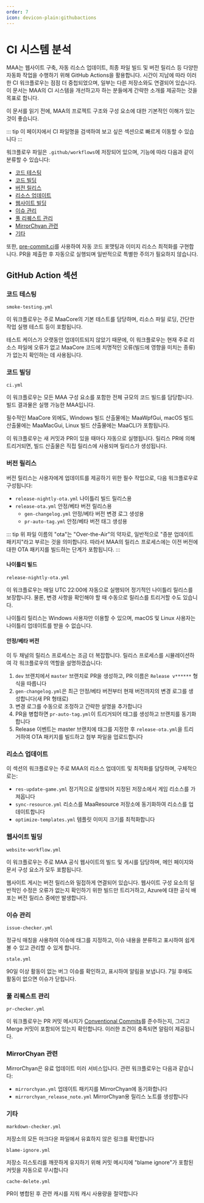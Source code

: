 ```yaml
---
order: 7
icon: devicon-plain:githubactions
---
```


# CI 시스템 분석

MAA는 웹사이트 구축, 자동 리소스 업데이트, 최종 파일 빌드 및 버전 릴리스 등 다양한 자동화 작업을 수행하기 위해 GitHub Actions을 활용합니다. 시간이 지남에 따라 이러한 CI 워크플로우는 점점 더 중첩되었으며, 일부는 다른 저장소와도 연결되어 있습니다. 이 문서는 MAA의 CI 시스템을 개선하고자 하는 분들에게 간략한 소개를 제공하는 것을 목표로 합니다.

이 문서를 읽기 전에, MAA의 프로젝트 구조와 구성 요소에 대한 기본적인 이해가 있는 것이 좋습니다.

::: tip
이 페이지에서 CI 파일명을 검색하여 보고 싶은 섹션으로 빠르게 이동할 수 있습니다
:::

워크플로우 파일은 `.github/workflows`에 저장되어 있으며, 기능에 따라 다음과 같이 분류할 수 있습니다:

+ [코드 테스팅](#코드-테스팅)
+ [코드 빌딩](#코드-빌딩)
+ [버전 릴리스](#버전-릴리스)
+ [리소스 업데이트](#리소스-업데이트)
+ [웹사이트 빌딩](#웹사이트-빌딩)
+ [이슈 관리](#이슈-관리)
+ [풀 리퀘스트 관리](#풀-리퀘스트-관리)
+ [MirrorChyan 관련](#mirrorchyan-관련)
+ [기타](#기타)

또한, [pre-commit.ci](https://pre-commit.ci/)를 사용하여 자동 코드 포맷팅과 이미지 리소스 최적화를 구현합니다. PR을 제출한 후 자동으로 실행되며 일반적으로 특별한 주의가 필요하지 않습니다.

## GitHub Action 섹션

### 코드 테스팅

`smoke-testing.yml`

이 워크플로우는 주로 MaaCore의 기본 테스트를 담당하며, 리소스 파일 로딩, 간단한 작업 실행 테스트 등이 포함됩니다.

테스트 케이스가 오랫동안 업데이트되지 않았기 때문에, 이 워크플로우는 현재 주로 리소스 파일에 오류가 없고 MaaCore 코드에 치명적인 오류(빌드에 영향을 미치는 종류)가 없는지 확인하는 데 사용됩니다.

### 코드 빌딩

`ci.yml`

이 워크플로우는 모든 MAA 구성 요소를 포함한 전체 규모의 코드 빌드를 담당합니다. 빌드 결과물은 실행 가능한 MAA입니다.

필수적인 MaaCore 외에도, Windows 빌드 산출물에는 MaaWpfGui, macOS 빌드 산출물에는 MaaMacGui, Linux 빌드 산출물에는 MaaCLI가 포함됩니다.

이 워크플로우는 새 커밋과 PR이 있을 때마다 자동으로 실행됩니다. 릴리스 PR에 의해 트리거되면, 빌드 산출물은 직접 릴리스에 사용되며 릴리스가 생성됩니다.

### 버전 릴리스

버전 릴리스는 사용자에게 업데이트를 제공하기 위한 필수 작업으로, 다음 워크플로우로 구성됩니다:

+ `release-nightly-ota.yml` 나이틀리 빌드 릴리스용
+ `release-ota.yml` 안정/베타 버전 릴리스용
  + `gen-changelog.yml` 안정/베타 버전 변경 로그 생성용
  + `pr-auto-tag.yml` 안정/베타 버전 태그 생성용

::: tip
위 파일 이름의 "ota"는 "Over-the-Air"의 약자로, 일반적으로 "증분 업데이트 패키지"라고 부르는 것을 의미합니다. 따라서 MAA의 릴리스 프로세스에는 이전 버전에 대한 OTA 패키지를 빌드하는 단계가 포함됩니다.
:::

#### 나이틀리 빌드

`release-nightly-ota.yml`

이 워크플로우는 매일 UTC 22:00에 자동으로 실행되어 정기적인 나이틀리 릴리스를 보장합니다. 물론, 변경 사항을 확인해야 할 때 수동으로 릴리스를 트리거할 수도 있습니다.

나이틀리 릴리스는 Windows 사용자만 이용할 수 있으며, macOS 및 Linux 사용자는 나이틀리 업데이트를 받을 수 없습니다.

#### 안정/베타 버전

이 두 채널의 릴리스 프로세스는 조금 더 복잡합니다. 릴리스 프로세스를 시뮬레이션하여 각 워크플로우의 역할을 설명하겠습니다:

1. `dev` 브랜치에서 `master` 브랜치로 PR을 생성하고, PR 이름은 `Release v******` 형식을 따릅니다
2. `gen-changelog.yml`은 최근 안정/베타 버전부터 현재 버전까지의 변경 로그를 생성합니다(새 PR 형태로)
3. 변경 로그를 수동으로 조정하고 간략한 설명을 추가합니다
4. PR을 병합하면 `pr-auto-tag.yml`이 트리거되어 태그를 생성하고 브랜치를 동기화합니다
5. Release 이벤트는 master 브랜치에 태그를 지정한 후 `release-ota.yml`을 트리거하여 OTA 패키지를 빌드하고 첨부 파일을 업로드합니다

### 리소스 업데이트

이 섹션의 워크플로우는 주로 MAA의 리소스 업데이트 및 최적화를 담당하며, 구체적으로는:

+ `res-update-game.yml` 정기적으로 실행되어 지정된 저장소에서 게임 리소스를 가져옵니다
+ `sync-resource.yml` 리소스를 MaaResource 저장소에 동기화하여 리소스를 업데이트합니다
+ `optimize-templates.yml` 템플릿 이미지 크기를 최적화합니다

### 웹사이트 빌딩

`website-workflow.yml`

이 워크플로우는 주로 MAA 공식 웹사이트의 빌드 및 게시를 담당하며, 메인 페이지와 문서 구성 요소가 모두 포함됩니다.

웹사이트 게시는 버전 릴리스와 밀접하게 연결되어 있습니다. 웹사이트 구성 요소의 일반적인 수정은 오류가 없는지 확인하기 위한 빌드만 트리거하고, Azure에 대한 공식 배포는 버전 릴리스 중에만 발생합니다.

### 이슈 관리

`issue-checker.yml`

정규식 매칭을 사용하여 이슈에 태그를 지정하고, 이슈 내용을 분류하고 표시하여 쉽게 볼 수 있고 관리할 수 있게 합니다.

`stale.yml`

90일 이상 활동이 없는 버그 이슈를 확인하고, 표시하여 알림을 보냅니다. 7일 후에도 활동이 없으면 이슈가 닫힙니다.

### 풀 리퀘스트 관리

`pr-checker.yml`

이 워크플로우는 PR 커밋 메시지가 [Conventional Commits](https://www.conventionalcommits.org/en/v1.0.0/)를 준수하는지, 그리고 Merge 커밋이 포함되어 있는지 확인합니다. 이러한 조건이 충족되면 알림이 제공됩니다.

### MirrorChyan 관련

MirrorChyan은 유료 업데이트 미러 서비스입니다. 관련 워크플로우는 다음과 같습니다:

+ `mirrorchyan.yml` 업데이트 패키지를 MirrorChyan에 동기화합니다
+ `mirrorchyan_release_note.yml` MirrorChyan용 릴리스 노트를 생성합니다

### 기타

`markdown-checker.yml`

저장소의 모든 마크다운 파일에서 유효하지 않은 링크를 확인합니다

`blame-ignore.yml`

저장소 히스토리를 깨끗하게 유지하기 위해 커밋 메시지에 "blame ignore"가 포함된 커밋을 자동으로 무시합니다

`cache-delete.yml`

PR이 병합된 후 관련 캐시를 지워 캐시 사용량을 절약합니다
